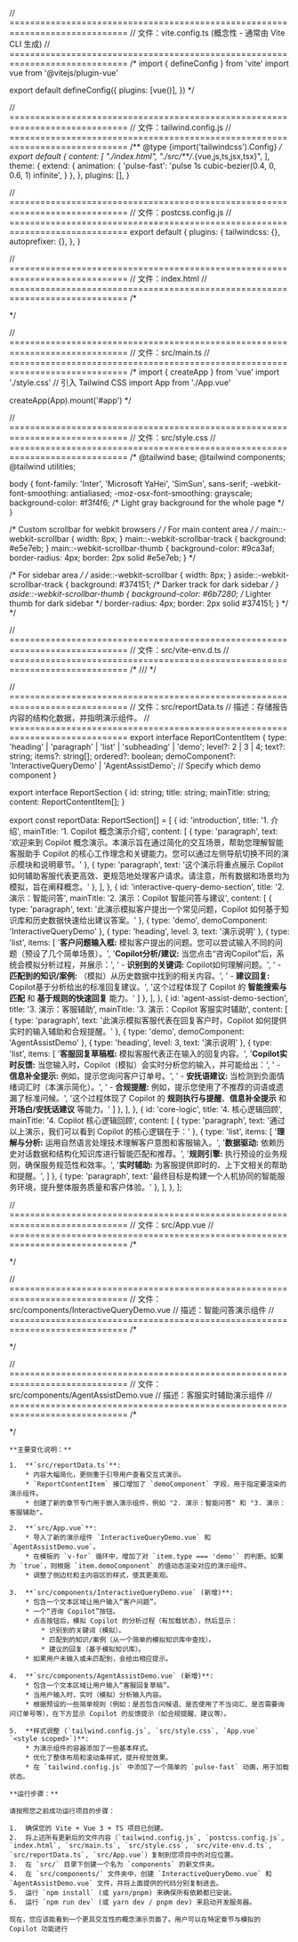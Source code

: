 // =============================================================================
// 文件：vite.config.ts (概念性 - 通常由 Vite CLI 生成)
// =============================================================================
/*
import { defineConfig } from 'vite'
import vue from '@vitejs/plugin-vue'

export default defineConfig({
  plugins: [vue()],
})
*/

// =============================================================================
// 文件：tailwind.config.js
// =============================================================================
/** @type {import('tailwindcss').Config} */
export default {
  content: [
    "./index.html",
    "./src/**/*.{vue,js,ts,jsx,tsx}",
  ],
  theme: {
    extend: {
      animation: {
        'pulse-fast': 'pulse 1s cubic-bezier(0.4, 0, 0.6, 1) infinite',
      }
    },
  },
  plugins: [],
}

// =============================================================================
// 文件：postcss.config.js
// =============================================================================
export default {
  plugins: {
    tailwindcss: {},
    autoprefixer: {},
  },
}

// =============================================================================
// 文件：index.html
// =============================================================================
/*
<!DOCTYPE html>
<html lang="zh-CN">
  <head>
    <meta charset="UTF-8" />
    <link rel="icon" type="image/svg+xml" href="/vite.svg" />
    <meta name="viewport" content="width=device-width, initial-scale=1.0" />
    <title>Copilot 概念演示</title>
  </head>
  <body>
    <div id="app"></div>
    <script type="module" src="/src/main.ts"></script>
  </body>
</html>
*/

// =============================================================================
// 文件：src/main.ts
// =============================================================================
/*
import { createApp } from 'vue'
import './style.css' // 引入 Tailwind CSS
import App from './App.vue'

createApp(App).mount('#app')
*/

// =============================================================================
// 文件：src/style.css
// =============================================================================
/*
@tailwind base;
@tailwind components;
@tailwind utilities;

body {
  font-family: 'Inter', 'Microsoft YaHei', 'SimSun', sans-serif;
  -webkit-font-smoothing: antialiased;
  -moz-osx-font-smoothing: grayscale;
  background-color: #f3f4f6; /* Light gray background for the whole page */
}

/* Custom scrollbar for webkit browsers */
/* For main content area */
/* main::-webkit-scrollbar {
  width: 8px;
}
main::-webkit-scrollbar-track {
  background: #e5e7eb;
}
main::-webkit-scrollbar-thumb {
  background-color: #9ca3af;
  border-radius: 4px;
  border: 2px solid #e5e7eb;
} */

/* For sidebar area */
/* aside::-webkit-scrollbar {
  width: 8px;
}
aside::-webkit-scrollbar-track {
  background: #374151; /* Darker track for dark sidebar */
}
aside::-webkit-scrollbar-thumb {
  background-color: #6b7280; /* Lighter thumb for dark sidebar */
  border-radius: 4px;
  border: 2px solid #374151;
} */
*/

// =============================================================================
// 文件：src/vite-env.d.ts
// =============================================================================
/*
/// <reference types="vite/client" />
*/

// =============================================================================
// 文件：src/reportData.ts
// 描述：存储报告内容的结构化数据，并指明演示组件。
// =============================================================================
export interface ReportContentItem {
  type: 'heading' | 'paragraph' | 'list' | 'subheading' | 'demo';
  level?: 2 | 3 | 4;
  text?: string;
  items?: string[];
  ordered?: boolean;
  demoComponent?: 'InteractiveQueryDemo' | 'AgentAssistDemo'; // Specify which demo component
}

export interface ReportSection {
  id: string;
  title: string;
  mainTitle: string;
  content: ReportContentItem[];
}

export const reportData: ReportSection[] = [
  {
    id: 'introduction',
    title: '1. 介绍',
    mainTitle: '1. Copilot 概念演示介绍',
    content: [
      { type: 'paragraph', text: '欢迎来到 Copilot 概念演示。本演示旨在通过简化的交互场景，帮助您理解智能客服助手 Copilot 的核心工作理念和关键能力。您可以通过左侧导航切换不同的演示模块和说明章节。' },
      { type: 'paragraph', text: '这个演示将重点展示 Copilot 如何辅助客服代表更高效、更规范地处理客户请求。请注意，所有数据和场景均为模拟，旨在阐释概念。' },
    ],
  },
  {
    id: 'interactive-query-demo-section',
    title: '2. 演示：智能问答',
    mainTitle: '2. 演示：Copilot 智能问答与建议',
    content: [
      { type: 'paragraph', text: '此演示模拟客户提出一个常见问题，Copilot 如何基于知识库和历史数据快速给出建议答案。' },
      { type: 'demo', demoComponent: 'InteractiveQueryDemo' },
      { type: 'heading', level: 3, text: '演示说明' },
      { type: 'list', items: [
          '**客户问题输入框:** 模拟客户提出的问题。您可以尝试输入不同的问题（预设了几个简单场景）。',
          '**Copilot分析/建议:** 当您点击“咨询Copilot”后，系统会模拟分析过程，并展示：',
          '  - **识别到的关键词:** Copilot如何理解问题。',
          '  - **匹配到的知识/案例:** （模拟）从历史数据中找到的相关内容。',
          '  - **建议回复:** Copilot基于分析给出的标准回复建议。',
          '这个过程体现了 Copilot 的 **智能搜索与匹配** 和 **基于规则的快速回复** 能力。'
        ]
      },
    ],
  },
  {
    id: 'agent-assist-demo-section',
    title: '3. 演示：客服辅助',
    mainTitle: '3. 演示：Copilot 客服实时辅助',
    content: [
      { type: 'paragraph', text: '此演示模拟客服代表在回复客户时，Copilot 如何提供实时的输入辅助和合规提醒。' },
      { type: 'demo', demoComponent: 'AgentAssistDemo' },
      { type: 'heading', level: 3, text: '演示说明' },
      { type: 'list', items: [
          '**客服回复草稿框:** 模拟客服代表正在输入的回复内容。',
          '**Copilot实时反馈:** 当您输入时，Copilot（模拟）会实时分析您的输入，并可能给出：',
          '  - **信息补全提示:** 例如，提示您询问客户订单号。',
          '  - **安抚语建议:** 当检测到负面情绪词汇时（本演示简化）。',
          '  - **合规提醒:** 例如，提示您使用了不推荐的词语或遗漏了标准问候。',
          '这个过程体现了 Copilot 的 **规则执行与提醒**、**信息补全提示** 和 **开场白/安抚话建议** 等能力。'
        ]
      },
    ],
  },
  {
    id: 'core-logic',
    title: '4. 核心逻辑回顾',
    mainTitle: '4. Copilot 核心逻辑回顾',
    content: [
      { type: 'paragraph', text: '通过以上演示，我们可以看到 Copilot 的核心逻辑在于：' },
      { type: 'list', items: [
          '**理解与分析:** 运用自然语言处理技术理解客户意图和客服输入。',
          '**数据驱动:** 依赖历史对话数据和结构化知识库进行智能匹配和推荐。',
          '**规则引擎:** 执行预设的业务规则，确保服务规范性和效率。',
          '**实时辅助:** 为客服提供即时的、上下文相关的帮助和提醒。',
        ]
      },
      { type: 'paragraph', text: '最终目标是构建一个人机协同的智能服务环境，提升整体服务质量和客户体验。' },
    ],
  },
];

// =============================================================================
// 文件：src/App.vue
// =============================================================================
/*
<template>
  <div class="flex h-screen bg-gray-100">
    <aside class="w-72 bg-slate-800 text-slate-100 p-6 space-y-2 overflow-y-auto shadow-lg">
      <h1 class="text-3xl font-bold mb-8 border-b border-slate-700 pb-3 text-indigo-400">
        Copilot 演示
      </h1>
      <nav>
        <ul>
          <li v-for="section in reportSections" :key="section.id" class="mb-1.5">
            <button
              @click="selectedSectionId = section.id"
              :class="[
                'w-full text-left px-4 py-2.5 rounded-lg text-sm font-medium transition-all duration-200 ease-in-out transform focus:outline-none',
                selectedSectionId === section.id
                  ? 'bg-indigo-600 text-white shadow-md scale-105'
                  : 'hover:bg-slate-700 hover:text-indigo-300 hover:translate-x-1',
              ]"
            >
              {{ section.title }}
            </button>
          </li>
        </ul>
      </nav>
    </aside>

    <main class="flex-1 p-6 md:p-10 overflow-y-auto">
      <div v-if="currentSection" class="bg-white p-6 md:p-8 rounded-xl shadow-xl max-w-4xl mx-auto">
        <h2 class="text-2xl md:text-3xl font-bold mb-8 text-indigo-700 border-b-2 border-indigo-300 pb-4">
          {{ currentSection.mainTitle }}
        </h2>
        <div v-for="(item, index) in currentSection.content" :key="index" class="mb-5">
          <h3 v-if="item.type === 'heading' && item.level === 2" 
              class="text-xl md:text-2xl font-semibold mt-6 mb-3 text-slate-700">
            {{ item.text }}
          </h3>
          <h4 v-if="item.type === 'heading' && item.level === 3" 
              class="text-lg md:text-xl font-semibold mt-5 mb-2 text-slate-600">
            {{ item.text }}
          </h4>
          <p v-if="item.type === 'paragraph'" 
             class="text-slate-600 leading-relaxed text-sm md:text-base" 
             v-html="formatText(item.text || '')">
          </p>
          <ul v-if="item.type === 'list' && !item.ordered" 
              class="list-disc list-inside pl-5 space-y-1.5 text-slate-600 text-sm md:text-base">
            <li v-for="(listItem, i) in item.items" :key="i" v-html="formatText(listItem)"></li>
          </ul>
          <ol v-if="item.type === 'list' && item.ordered" 
              class="list-decimal list-inside pl-5 space-y-1.5 text-slate-600 text-sm md:text-base">
            <li v-for="(listItem, i) in item.items" :key="i" v-html="formatText(listItem)"></li>
          </ol>
          
          <div v-if="item.type === 'demo'" class="my-8 p-4 border border-indigo-200 rounded-lg bg-indigo-50 shadow-sm">
            <InteractiveQueryDemo v-if="item.demoComponent === 'InteractiveQueryDemo'" />
            <AgentAssistDemo v-if="item.demoComponent === 'AgentAssistDemo'" />
          </div>
        </div>
      </div>
      <div v-else class="text-center text-gray-500 mt-20">
        <p class="text-2xl">请从左侧选择一个演示模块或章节。</p>
      </div>
    </main>
  </div>
</template>

<script setup lang="ts">
import { ref, computed } from 'vue';
import { reportData, type ReportSection } from './reportData';
import InteractiveQueryDemo from './components/InteractiveQueryDemo.vue';
import AgentAssistDemo from './components/AgentAssistDemo.vue';

const reportSections = ref<ReportSection[]>(reportData);
const selectedSectionId = ref<string>(reportData[0]?.id || ''); 

const currentSection = computed(() => {
  return reportSections.value.find(sec => sec.id === selectedSectionId.value) || null;
});

const formatText = (text: string): string => {
  if (!text) return '';
  return text.replace(/\*\*(.*?)\*\*/g, '<strong class="font-semibold text-slate-700">$1</strong>');
};
</script>

<style scoped>
aside {
  scrollbar-width: thin;
  scrollbar-color: #4f46e5 #1e293b; /* thumb track */
}
aside::-webkit-scrollbar {
  width: 8px;
}
aside::-webkit-scrollbar-track {
  background: #1e293b; 
}
aside::-webkit-scrollbar-thumb {
  background-color: #4f46e5; 
  border-radius: 4px;
  border: 2px solid #1e293b;
}

main {
   scrollbar-width: thin;
   scrollbar-color: #a5b4fc #e0e7ff;
}

main::-webkit-scrollbar {
  width: 8px;
}
main::-webkit-scrollbar-track {
  background: #e0e7ff; /* Light indigo track */
}
main::-webkit-scrollbar-thumb {
  background-color: #a5b4fc; /* Indigo thumb */
  border-radius: 4px;
  border: 2px solid #e0e7ff;
}
</style>
*/

// =============================================================================
// 文件：src/components/InteractiveQueryDemo.vue
// 描述：智能问答演示组件
// =============================================================================
/*
<template>
  <div class="p-4 bg-white rounded-lg ">
    <h3 class="text-xl font-semibold mb-4 text-indigo-700">客户智能问答演示</h3>
    
    <div class="mb-4">
      <label for="customerQuery" class="block text-sm font-medium text-slate-700 mb-1">客户问题:</label>
      <textarea
        id="customerQuery"
        v-model="customerQuery"
        rows="3"
        class="w-full p-2 border border-slate-300 rounded-md shadow-sm focus:ring-indigo-500 focus:border-indigo-500 text-sm"
        placeholder="例如：我的订单什么时候发货？"
      ></textarea>
    </div>

    <button
      @click="getCopilotSuggestion"
      class="px-4 py-2 bg-indigo-600 text-white rounded-md hover:bg-indigo-700 focus:outline-none focus:ring-2 focus:ring-indigo-500 focus:ring-offset-2 text-sm font-medium transition-colors"
    >
      咨询 Copilot
    </button>

    <div v-if="isLoading" class="mt-6 text-center">
      <div class="inline-block animate-pulse-fast rounded-full bg-indigo-400 h-8 w-8"></div>
      <p class="text-sm text-slate-500 mt-2">Copilot 正在分析...</p>
    </div>

    <div v-if="copilotResponse && !isLoading" class="mt-6 p-4 border border-green-300 bg-green-50 rounded-md">
      <h4 class="text-md font-semibold text-green-800 mb-2">Copilot 分析与建议:</h4>
      <div class="space-y-2 text-sm">
        <p><strong class="text-green-700">识别关键词:</strong> <span class="text-slate-600">{{ copilotResponse.keywords }}</span></p>
        <p><strong class="text-green-700">匹配知识/案例:</strong> <span class="text-slate-600">{{ copilotResponse.matchedCase }}</span></p>
        <div>
          <strong class="text-green-700">建议回复:</strong>
          <div class="mt-1 p-2 border border-slate-200 bg-slate-50 rounded text-slate-700">
            {{ copilotResponse.suggestedReply }}
          </div>
        </div>
      </div>
    </div>
     <div v-if="errorMessage && !isLoading" class="mt-6 p-3 border border-red-300 bg-red-50 rounded-md text-sm text-red-700">
      {{ errorMessage }}
    </div>
  </div>
</template>

<script setup lang="ts">
import { ref } from 'vue';

const customerQuery = ref('');
const isLoading = ref(false);
const copilotResponse = ref<{ keywords: string; matchedCase: string; suggestedReply: string } | null>(null);
const errorMessage = ref('');

// 模拟的知识库/规则
const knowledgeBase: Record<string, { keywords: string[]; matchedCase: string; suggestedReply: string }> = {
  order_status: {
    keywords: ['订单', '发货', '什么时候', '物流'],
    matchedCase: '案例#12345：客户询问订单发货时间。',
    suggestedReply: '您好！请您提供一下您的订单号，我为您查询最新的物流状态。通常情况下，订单会在支付成功后的24-48小时内发出。',
  },
  product_info: {
    keywords: ['产品', '信息', '功能', '规格'],
    matchedCase: '案例#67890：客户咨询XX型号产品特性。',
    suggestedReply: '您好！关于XX型号产品，它具有[主要功能A]、[主要功能B]等特点，详细规格请参考我们的产品页面：[链接]。您还有其他想了解的吗？',
  },
  refund_policy: {
    keywords: ['退款', '政策', '怎么退', '退货'],
    matchedCase: '案例#10112：客户咨询退款流程。',
    suggestedReply: '您好，关于退款政策，我们支持7天无理由退货（特殊商品除外）。请您确保商品完好未影响二次销售，您可以在订单详情页申请退款，仓库收到退货并验货通过后，款项会在3-5个工作日原路退回。',
  }
};

const getCopilotSuggestion = async () => {
  if (!customerQuery.value.trim()) {
    errorMessage.value = '请输入客户问题。';
    copilotResponse.value = null;
    return;
  }
  isLoading.value = true;
  copilotResponse.value = null;
  errorMessage.value = '';

  // 模拟API调用和分析延迟
  await new Promise(resolve => setTimeout(resolve, 1500));

  const query = customerQuery.value.toLowerCase();
  let foundMatch = false;

  for (const key in knowledgeBase) {
    const entry = knowledgeBase[key];
    if (entry.keywords.some(kw => query.includes(kw))) {
      copilotResponse.value = {
        keywords: entry.keywords.join(', '),
        matchedCase: entry.matchedCase,
        suggestedReply: entry.suggestedReply,
      };
      foundMatch = true;
      break;
    }
  }

  if (!foundMatch) {
    copilotResponse.value = {
      keywords: '未能精确匹配特定关键词',
      matchedCase: '未找到高度相似的历史案例。',
      suggestedReply: '您好，请您详细描述一下您的问题，我会尽力协助您。或者，我可以为您转接人工专家处理。',
    };
  }
  isLoading.value = false;
};
</script>
*/

// =============================================================================
// 文件：src/components/AgentAssistDemo.vue
// 描述：客服实时辅助演示组件
// =============================================================================
/*
<template>
  <div class="p-4 bg-white rounded-lg">
    <h3 class="text-xl font-semibold mb-4 text-indigo-700">客服实时辅助演示</h3>

    <div class="mb-4">
      <label for="agentResponse" class="block text-sm font-medium text-slate-700 mb-1">客服回复草稿:</label>
      <textarea
        id="agentResponse"
        v-model="agentDraft"
        @input="analyzeAgentInput"
        rows="4"
        class="w-full p-2 border border-slate-300 rounded-md shadow-sm focus:ring-indigo-500 focus:border-indigo-500 text-sm"
        placeholder="在此输入回复客户的内容..."
      ></textarea>
    </div>

    <div v-if="copilotFeedback.length > 0" class="mt-4 p-3 border border-amber-300 bg-amber-50 rounded-md">
      <h4 class="text-md font-semibold text-amber-800 mb-2">Copilot 实时反馈:</h4>
      <ul class="list-disc list-inside space-y-1 text-sm">
        <li v-for="(feedback, index) in copilotFeedback" :key="index" :class="getFeedbackClass(feedback.type)">
          <strong class="font-medium">{{ feedback.type.toUpperCase() }}:</strong> {{ feedback.message }}
        </li>
      </ul>
    </div>
     <div v-else-if="agentDraft.length > 5" class="mt-4 p-3 border border-green-300 bg-green-50 rounded-md text-sm text-green-700">
      <p><strong class="font-medium">Copilot:</strong> 内容初步看起来不错！</p>
    </div>
  </div>
</template>

<script setup lang="ts">
import { ref, watch } from 'vue';

interface Feedback {
  type: 'info' | 'warning' | 'suggestion' | 'compliance';
  message: string;
}

const agentDraft = ref('');
const copilotFeedback = ref<Feedback[]>([]);

const rules = [
  {
    condition: (text: string) => !text.toLowerCase().includes('您好') && !text.toLowerCase().includes('你好') && text.length > 3,
    feedback: { type: 'compliance', message: '提示：回复开头建议使用标准问候语，如“您好”。' } as Feedback,
  },
  {
    condition: (text: string) => text.toLowerCase().includes('不知道') || text.toLowerCase().includes('不清楚'),
    feedback: { type: 'warning', message: '注意：避免使用“不知道”、“不清楚”等消极词汇，尝试提供可行的帮助或查询。' } as Feedback,
  },
  {
    condition: (text: string) => text.length > 10 && !text.includes('订单号') && (text.includes('订单') || text.includes('物流')),
    feedback: { type: 'suggestion', message: '建议：如果涉及订单问题，可以主动询问客户的订单号以便快速查询。' } as Feedback,
  },
  {
    condition: (text: string) => text.length > 15 && !text.includes('感谢') && !text.includes('谢谢'),
    feedback: { type: 'suggestion', message: '建议：在回复结尾可以说声“感谢您的理解与支持”等礼貌用语。' } as Feedback,
  },
  {
    condition: (text: string) => text.toLowerCase().includes('垃圾') || text.toLowerCase().includes('废物'),
    feedback: { type: 'warning', message: '警告：检测到不当言辞，请注意专业沟通。' } as Feedback,
  }
];

const analyzeAgentInput = () => {
  const currentFeedback: Feedback[] = [];
  const text = agentDraft.value;

  if (!text.trim()) {
    copilotFeedback.value = [];
    return;
  }

  rules.forEach(rule => {
    if (rule.condition(text)) {
      currentFeedback.push(rule.feedback);
    }
  });
  copilotFeedback.value = currentFeedback;
};

// Watch for changes in agentDraft to trigger analysis
// Using watch for more explicit control, or can rely purely on @input
watch(agentDraft, analyzeAgentInput);


const getFeedbackClass = (type: Feedback['type']): string => {
  switch (type) {
    case 'info': return 'text-blue-700';
    case 'warning': return 'text-red-700';
    case 'suggestion': return 'text-yellow-700';
    case 'compliance': return 'text-purple-700';
    default: return 'text-slate-700';
  }
};

</script>
*/

```
**主要变化说明：**

1.  **`src/reportData.ts`**:
    * 内容大幅简化，更侧重于引导用户查看交互式演示。
    * `ReportContentItem` 接口增加了 `demoComponent` 字段，用于指定要渲染的演示组件。
    * 创建了新的章节专门用于嵌入演示组件，例如 "2. 演示：智能问答" 和 "3. 演示：客服辅助"。

2.  **`src/App.vue`**:
    * 导入了新的演示组件 `InteractiveQueryDemo.vue` 和 `AgentAssistDemo.vue`。
    * 在模板的 `v-for` 循环中，增加了对 `item.type === 'demo'` 的判断。如果为 `true`，则根据 `item.demoComponent` 的值动态渲染对应的演示组件。
    * 调整了侧边栏和主内容区的样式，使其更美观。

3.  **`src/components/InteractiveQueryDemo.vue` (新增)**:
    * 包含一个文本区域让用户输入“客户问题”。
    * 一个“咨询 Copilot”按钮。
    * 点击按钮后，模拟 Copilot 的分析过程（有加载状态），然后显示：
        * 识别到的关键词（模拟）。
        * 匹配到的知识/案例（从一个简单的模拟知识库中查找）。
        * 建议的回复（基于模拟知识库）。
    * 如果用户未输入或未匹配到，会给出相应提示。

4.  **`src/components/AgentAssistDemo.vue` (新增)**:
    * 包含一个文本区域让用户输入“客服回复草稿”。
    * 当用户输入时，实时（模拟）分析输入内容。
    * 根据预设的一些简单规则（例如：是否包含问候语、是否使用了不当词汇、是否需要询问订单号等），在下方显示 Copilot 的反馈提示（如合规提醒、建议等）。

5.  **样式调整 (`tailwind.config.js`, `src/style.css`, `App.vue` `<style scoped>`)**:
    * 为演示组件的容器添加了一些基本样式。
    * 优化了整体布局和滚动条样式，提升视觉效果。
    * 在 `tailwind.config.js` 中添加了一个简单的 `pulse-fast` 动画，用于加载状态。

**运行步骤：**

请按照您之前成功运行项目的步骤：

1.  确保您的 Vite + Vue 3 + TS 项目已创建。
2.  将上述所有更新后的文件内容（`tailwind.config.js`, `postcss.config.js`, `index.html`, `src/main.ts`, `src/style.css`, `src/vite-env.d.ts`, `src/reportData.ts`, `src/App.vue`）复制到您项目中的对应位置。
3.  在 `src/` 目录下创建一个名为 `components` 的新文件夹。
4.  在 `src/components/` 文件夹中，创建 `InteractiveQueryDemo.vue` 和 `AgentAssistDemo.vue` 文件，并将上面提供的代码分别复制进去。
5.  运行 `npm install` (或 yarn/pnpm) 来确保所有依赖都已安装。
6.  运行 `npm run dev` (或 yarn dev / pnpm dev) 来启动开发服务器。

现在，您应该能看到一个更具交互性的概念演示页面了。用户可以在特定章节与模拟的 Copilot 功能进行